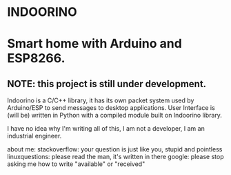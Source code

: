 # INDOORINO
# Smart home with Arduino and ESP8266.

## NOTE: this project is still under development. 

Indoorino is a C/C++ library, it has its own packet system used by Arduino/ESP to send messages to desktop applications. User Interface is (will be) written in Python with a compiled module built on Indoorino library.

I have no idea why I'm writing all of this, I am not a developer, I am an industrial engineer.

about me:
stackoverflow: your question is just like you, stupid and pointless
linuxquestions: please read the man, it's written in there
google: please stop asking me how to write "available" or "received"

